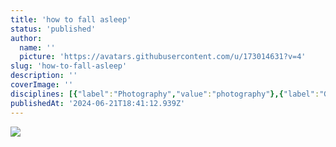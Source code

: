 ```yaml
---
title: 'how to fall asleep'
status: 'published'
author:
  name: ''
  picture: 'https://avatars.githubusercontent.com/u/173014631?v=4'
slug: 'how-to-fall-asleep'
description: ''
coverImage: ''
disciplines: [{"label":"Photography","value":"photography"},{"label":"Glitch","value":"glitch"}]
publishedAt: '2024-06-21T18:41:12.939Z'
---
```


![](/images/glitch-one-Q4Nz.jpg)